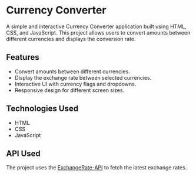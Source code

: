 # Currency Converter

A simple and interactive Currency Converter application built using HTML, CSS, and JavaScript. This project allows users to convert amounts between different currencies and displays the conversion rate.

## Features

- Convert amounts between different currencies.
- Display the exchange rate between selected currencies.
- Interactive UI with currency flags and dropdowns.
- Responsive design for different screen sizes.

## Technologies Used

- HTML
- CSS
- JavaScript

## API Used

The project uses the [ExchangeRate-API](https://v6.exchangerate-api.com/v6/ed80f7fda5edf2ef31b37543/latest/USD) to fetch the latest exchange rates.
